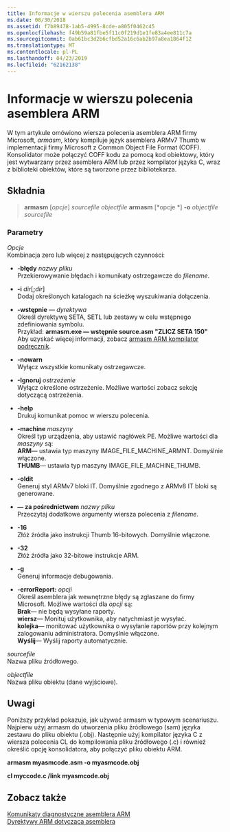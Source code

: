 ```yaml
---
title: Informacje w wierszu polecenia asemblera ARM
ms.date: 08/30/2018
ms.assetid: f7b89478-1ab5-4995-8cde-a805f0462c45
ms.openlocfilehash: f49b59a81fbe5f11c0f219d1e1fe83a4ee811c7a
ms.sourcegitcommit: 0ab61bc3d2b6cfbd52a16c6ab2b97a8ea1864f12
ms.translationtype: MT
ms.contentlocale: pl-PL
ms.lasthandoff: 04/23/2019
ms.locfileid: "62162138"
---
```

# <a name="arm-assembler-command-line-reference"></a>Informacje w wierszu polecenia asemblera ARM

W tym artykule omówiono wiersza polecenia asemblera ARM firmy Microsoft, *armasm*, który kompiluje język asemblera ARMv7 Thumb w implementacji firmy Microsoft z Common Object File Format (COFF). Konsolidator może połączyć COFF kodu za pomocą kod obiektowy, który jest wytwarzany przez asemblera ARM lub przez kompilator języka C, wraz z biblioteki obiektów, które są tworzone przez bibliotekarza.

## <a name="syntax"></a>Składnia

> **armasm** [*opcje*] *sourcefile* *objectfile*
> **armasm** [*opcje *] **-o** *objectfile* *sourcefile*

### <a name="parameters"></a>Parametry

*Opcje*<br/>
Kombinacja zero lub więcej z następujących czynności:

- **-błędy** *nazwy pliku*<br/>
   Przekierowywanie błędach i komunikaty ostrzegawcze do *filename*.

- **-i** *dir*[**;**<em>dir</em>]<br/>
   Dodaj określonych katalogach na ścieżkę wyszukiwania dołączenia.

- **-wstępnie** *— dyrektywa*<br/>
   Określ dyrektywę SETA, SETL lub zestawy w celu wstępnego zdefiniowania symbolu.<br/>
   Przykład: **armasm.exe — wstępnie source.asm "ZLICZ SETA 150"**<br/>
   Aby uzyskać więcej informacji, zobacz [armasm ARM kompilator podręcznik](http://infocenter.arm.com/help/topic/com.arm.doc.dui0802b/index.html).

- **-nowarn**<br/>
   Wyłącz wszystkie komunikaty ostrzegawcze.

- **-Ignoruj** *ostrzeżenie*<br/>
   Wyłącz określone ostrzeżenie. Możliwe wartości zobacz sekcję dotyczącą ostrzeżenia.

- **-help**<br/>
   Drukuj komunikat pomoc w wierszu polecenia.

- **-machine** *maszyny*<br/>
   Określ typ urządzenia, aby ustawić nagłówek PE.  Możliwe wartości dla *maszyny* są:<br/>
   **ARM**— ustawia typ maszyny IMAGE_FILE_MACHINE_ARMNT. Domyślnie włączone.<br/>
   **THUMB**— ustawia typ maszyny IMAGE_FILE_MACHINE_THUMB.

- **-oldit**<br/>
   Generuj styl ARMv7 bloki IT.  Domyślnie zgodnego z ARMv8 IT bloki są generowane.

- **— za pośrednictwem** *nazwy pliku*<br/>
   Przeczytaj dodatkowe argumenty wiersza polecenia z *filename*.

- **-16**<br/>
   Złóż źródła jako instrukcji Thumb 16-bitowych.  Domyślnie włączone.

- **-32**<br/>
   Złóż źródła jako 32-bitowe instrukcje ARM.

- **-g**<br/>
   Generuj informacje debugowania.

- **-errorReport:** *opcji*<br/>
   Określ asemblera jak wewnętrzne błędy są zgłaszane do firmy Microsoft.  Możliwe wartości dla *opcji* są:<br/>
   **Brak**— nie będą wysyłane raporty.<br/>
   **wiersz**— Monituj użytkownika, aby natychmiast je wysyłać.<br/>
   **kolejka**— monitować użytkownika o wysyłanie raportów przy kolejnym zalogowaniu administratora. Domyślnie włączone.<br/>
   **Wyślij**— Wyślij raporty automatycznie.

*sourcefile*<br/>
Nazwa pliku źródłowego.

*objectfile*<br/>
Nazwa pliku obiektu (dane wyjściowe).

## <a name="remarks"></a>Uwagi

Poniższy przykład pokazuje, jak używać armasm w typowym scenariuszu. Najpierw użyj armasm do utworzenia pliku źródłowego (sam) języka zestawu do pliku obiektu (.obj). Następnie użyj kompilator języka C z wiersza polecenia CL do kompilowania pliku źródłowego (.c) i również określić opcję konsolidatora, aby połączyć pliku obiektu ARM.

**armasm myasmcode.asm -o myasmcode.obj**

**cl myccode.c /link myasmcode.obj**

## <a name="see-also"></a>Zobacz także

[Komunikaty diagnostyczne asemblera ARM](../../assembler/arm/arm-assembler-diagnostic-messages.md)<br/>
[Dyrektywy ARM dotycząca asemblera](../../assembler/arm/arm-assembler-directives.md)<br/>
